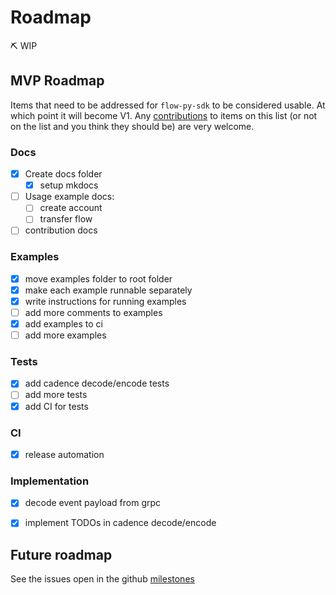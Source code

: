 # Roadmap

⛏️ WIP

## MVP Roadmap

Items that need to be addressed for `flow-py-sdk` to be considered usable. At which point it will become V1. Any [contributions](./contributing.md) to items on this list (or not on the list and you think they should be) are very welcome.

### Docs

- [x] Create docs folder
    - [x] setup mkdocs
- [ ] Usage example docs:
    - [ ] create account
    - [ ] transfer flow
- [ ] contribution docs

### Examples

- [x] move examples folder to root folder
- [x] make each example runnable separately
- [x] write instructions for running examples
- [ ] add more comments to examples
- [x] add examples to ci
- [ ] add more examples

### Tests

- [x] add cadence decode/encode tests
- [ ] add more tests
- [x] add CI for tests

### CI

- [x] release automation

### Implementation

- [x] decode event payload from grpc
- [x] implement TODOs in cadence decode/encode


## Future roadmap

See the issues open in the github [milestones](https://github.com/janezpodhostnik/flow-py-sdk/milestones)